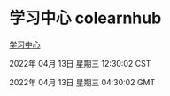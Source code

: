 # 学习中心 colearnhub
[学习中心](http://59.174.26.18:56308/colearnhub/)

2022年 04月 13日 星期三 12:30:02 CST

2022年 04月 13日 星期三 04:30:02 GMT
